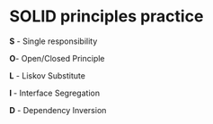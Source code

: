 # SOLID principles practice
<b>S</b> - Single responsibility

<b>O</b>- Open/Closed Principle

<b> L</b> - Liskov Substitute <p></p>
 
 <b> I </b> - Interface Segregation <p></p>

<b> D</b> - Dependency Inversion